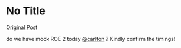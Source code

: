 # No Title

[Original Post](https://discourse.onlinedegree.iitm.ac.in/t/168449/29)

<p>do we have mock ROE 2 today <a class="mention" href="/u/carlton">@carlton</a> ? Kindly confirm the timings!</p>